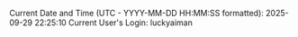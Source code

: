 Current Date and Time (UTC - YYYY-MM-DD HH:MM:SS formatted): 2025-09-29 22:25:10
Current User's Login: luckyaiman
